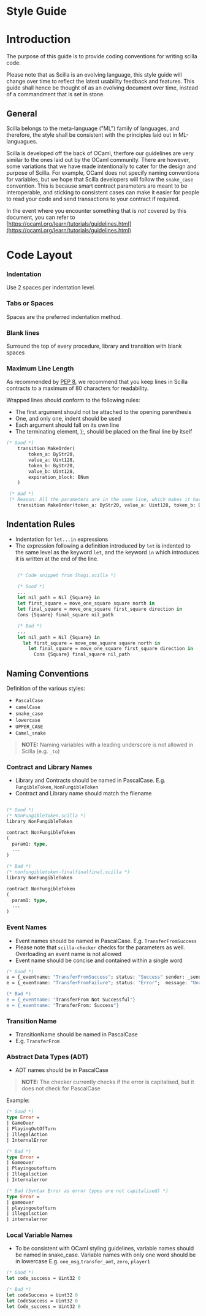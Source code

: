 # Style Guide

# Introduction

The purpose of this guide is to provide coding conventions for writing scilla code.

Please note that as Scilla is an evolving language, this style guide will change over time to reflect the latest usability feedback and features. This guide shall hence be thought of as an evolving document over time, instead of a commandment that is set in stone.

## General

Scilla belongs to the meta-language ("ML") family of languages, and therefore, the style shall be consistent with the principles laid out in ML-languagues.

Scilla is developed off the back of OCaml, therfore our guidelines are very similar to the ones laid out by the OCaml community. There are however, some variations that we have made intentionally to cater for the design and purpose of Scilla. For example, OCaml does not specify naming conventions for variables, but we hope that Scilla developers will follow the `snake_case` convention. This is because smart contract parameters are meant to be interoperable, and sticking to consistent cases can make it easier for people to read your code and send transactions to your contract if required.

In the event where you encounter something that is _not_ covered by this document, you can refer to [https://ocaml.org/learn/tutorials/guidelines.html](https://ocaml.org/learn/tutorials/guidelines.html)

# Code Layout

### **Indentation**

Use 2 spaces per indentation level.

### **Tabs or Spaces**

Spaces are the preferred indentation method.

### Blank lines

Surround the top of every procedure, library and transition with blank spaces

### Maximum Line Length

As recommended by [PEP 8](<[https://www.python.org/dev/peps/pep-0008/#maximum-line-length](https://www.python.org/dev/peps/pep-0008/#maximum-line-length)>), we recommend that you keep lines in Scilla contracts to a maximum of 80 characters for readability.

Wrapped lines should conform to the following rules:

- The first argument should not be attached to the opening parenthesis
- One, and only one, indent should be used
- Each argument should fall on its own line
- The terminating element, );, should be placed on the final line by itself

```ocaml
(* Good *)
    transition MakeOrder(
    	token_a: ByStr20,
    	value_a: Uint128,
    	token_b: ByStr20,
    	value_b: Uint128,
    	expiration_block: BNum
    )

 (* Bad *)
 (* Reason: All the parameters are in the same line, which makes it hard to read *)
    transition MakeOrder(token_a: ByStr20, value_a: Uint128, token_b: ByStr20, value_b: Uint128, expiration_block: BNum)
```

## Indentation Rules

- Indentation for `let...in` expressions
- The expression following a definition introduced by `let` is indented to the same level as the keyword `let`, and the keyword `in` which introduces it is written at the end of the line.

```ocaml

    (* Code snippet from Shogi.scilla *)

    (* Good *)
    ...
    let nil_path = Nil {Square} in
    let first_square = move_one_square square north in
    let final_square = move_one_square first_square direction in
    Cons {Square} final_square nil_path

    (* Bad *)
    ...
    let nil_path = Nil {Square} in
      let first_square = move_one_square square north in
        let final_square = move_one_square first_square direction in
          Cons {Square} final_square nil_path
```

## Naming Conventions

Definition of the various styles:

- `PascalCase`
- `camelCase`
- `snake_case`
- `lowercase`
- `UPPER_CASE`
- `Camel_snake`

> **NOTE:** Naming variables with a leading underscore is not allowed in Scilla (e.g. `_to`)

### Contract and Library Names

- Library and Contracts should be named in PascalCase. E.g. `FungibleToken`, `NonFungibleToken`
- Contract and Library name should match the filename

```ocaml

(* Good *)
(* NonFungibleToken.scilla *)
library NonFungibleToken

contract NonFungibleToken
(
  param1: type,
  ...
)

(* Bad *)
(* nonfungibletoken-finalfinalfinal.scilla *)
library NonFungibleToken

contract NonFungibleToken
(
  param1: type,
  ...
)
```

### Event Names

- Event names should be named in PascalCase. E.g. `TransferFromSuccess`
- Please note that `scilla-checker` checks for the parameters as well. Overloading an event name is not allowed
- Event name should be concise and contained within a single word

```ocaml
(* Good *)
e = {_eventname: "TransferFromSuccess"; status: "Success" sender: _sender; ...};
e = {_eventname: "TransferFromFailure"; status: "Error";  message: "Unauthorised; ...};

(* Bad *)
e = {_eventname: "TransferFrom Not Successful"}
e = {_eventname: "TransferFrom: Success"}
```

### Transition Name

- TransitionName should be named in PascalCase
- E.g. `TransferFrom`

### Abstract Data Types (ADT)

- ADT names should be in PascalCase

> **NOTE:** The checker currently checks if the error is capitalised, but it does not check for PascalCase

Example:

```ocaml
(* Good *)
type Error =
| GameOver
| PlayingOutOfTurn
| IllegalAction
| InternalError

(* Bad *)
type Error =
| Gameover
| Playingoutofturn
| Illegalsction
| Internalerror

(* Bad (Syntax Error as error types are not capitalised) *)
type Error =
| gameover
| playingoutofturn
| illegalsction
| internalerror


```

### Local Variable Names

- To be consistent with OCaml styling guidelines, variable names should be named in snake_case. Variable names with only one word should be in lowercase E.g. `one_msg`,`transfer_amt`, `zero`, `player1`

```ocaml
(* Good *)
let code_success = Uint32 0

(* Bad *)
let codeSuccess = Uint32 0
let CodeSuccess = Uint32 0
let Code_success = Uint32 0
```
